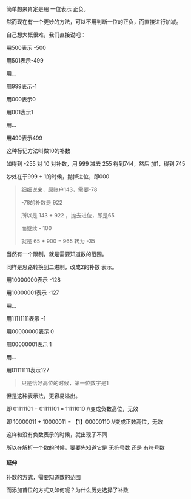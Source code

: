 简单想来肯定是用 一位表示 正负。

然而现在有一个更妙的方法，可以不用判断一位的正负，而直接进行加减。



自己想大概很难，我们直接说吧：

用500表示 -500

用501表示-499

用...

用999表示-1

用000表示0

用001表示1

用...

用499表示499



这种标记方法叫做10的补数

如得到 -255 对 10 对补数，用 999 减去 255 得到744，然后 加1，得到 745



妙处在于999 + 1的时候，抛掉进位，即000  

> 细细说来，原账户143，需要-78
>
> -78的补数是 922
>
> 所以是 143 + 922 ，抛去进位，即是65
>
> 而继续 - 100
>
> 就是 65 + 900 = 965 转为 -35 

当然有一个限制，就是需要知道数的范围。  



同样是思路转换到二进制，改成2的补数 表示。

用10000000表示 -128

用10000001表示 -127

用...

用11111111表示 -1

用00000000表示 0

用00000001表示 1

用...

用01111111表示127

> 只是恰好高位的时候，第一位数字是1



但是这种表示法，更容易溢出。

即 01111101 + 01111101 = 11111010 //变成负数高位，无效

即 10000011 + 10000011 = 【1】00000110 //变成正数高位，无效



这样和没有负数表示的时候，就出现了不同

所以在解析一个数的时候，要要先知道它是 无符号数 还是 有符号数



#### 延伸

补数的方式，需要知道数的范围

而添加首位的方式又如何呢？为什么历史选择了补数



